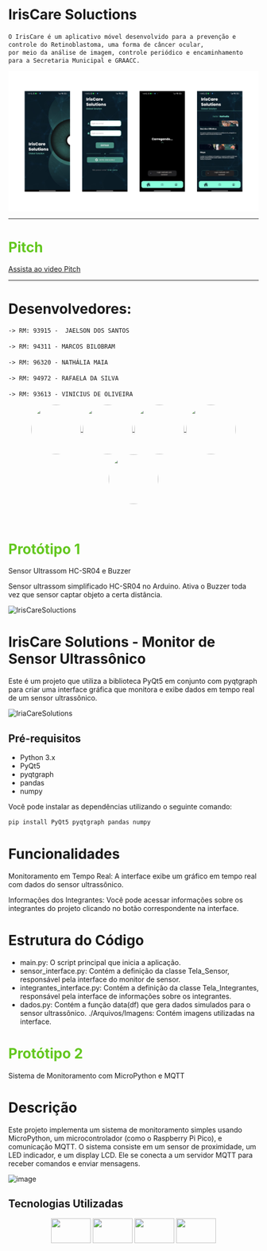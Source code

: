 # IrisCare Soluctions

    O IrisCare é um aplicativo móvel desenvolvido para a prevenção e controle do Retinoblastoma, uma forma de câncer ocular, 
    por meio da análise de imagem, controle periódico e encaminhamento para a Secretaria Municipal e GRAACC.


<img align="center" src="https://github.com/IrisCareSoluctions/HybridMobile/blob/main/assets/evidencia4.png" />

----
# <span style="color: #63C71F;">Pitch</span>

[Assista ao video Pitch](https://youtu.be/0_QOPCaIbMc)

---

# Desenvolvedores:

    -> RM: 93915 -  JAELSON DOS SANTOS

    -> RM: 94311 - MARCOS BILOBRAM

    -> RM: 96320 - NATHÁLIA MAIA

    -> RM: 94972 - RAFAELA DA SILVA

    -> RM: 93613 - VINICIUS DE OLIVEIRA



<div align="center"> 
    <a href="https://github.com/JaelsonJonas">
        <img align="center" height="100" width="100" style="border-radius: 50%;" src="https://avatars.githubusercontent.com/u/101295166?v=4" />
    </a>
    <a href="https://github.com/marcosbilobram">
        <img align="center" height="100" width="100" style="border-radius: 50%;" src="https://avatars.githubusercontent.com/u/92834827?v=4" />
    </a>
    <a href="https://github.com/natmaia">
        <img align="center" height="100" width="100" style="border-radius: 50%;" src="https://avatars.githubusercontent.com/u/105464103?s=96&v=4" />
    </a>
    <a href="https://github.com/gsrafaela">
        <img align="center" height="100" width="100" style="border-radius: 50%;" src="https://avatars.githubusercontent.com/u/99452621?v=4" />
    </a>
    <a href="https://github.com/ViniOlr">
        <img align="center" height="100" width="100" style="border-radius: 50%;" src="https://avatars.githubusercontent.com/u/81593244?v=4" />
    </a>
</div>


<br/>

<br/>


# <span style="color: #63C71F;">Protótipo 1</span>
Sensor Ultrassom HC-SR04 e Buzzer

Sensor ultrassom simplificado HC-SR04 no Arduino. Ativa o Buzzer toda vez que sensor captar objeto a certa distância.

![IrisCareSoluctions](https://github.com/IrisCareSoluctions/DisruptiveArchitectures/assets/99452621/51ec9e50-22b7-43c6-9217-dd477968ae64)

# IrisCare Solutions - Monitor de Sensor Ultrassônico

Este é um projeto que utiliza a biblioteca PyQt5 em conjunto com pyqtgraph para criar uma interface gráfica que monitora e exibe dados em tempo real de um sensor ultrassônico.

![IriaCareSolutions](https://github.com/IrisCareSoluctions/DisruptiveArchitectures/assets/99452621/89f70be7-21b1-4755-8031-eba247e9e891)


## Pré-requisitos

- Python 3.x
- PyQt5
- pyqtgraph
- pandas
- numpy

Você pode instalar as dependências utilizando o seguinte comando:

```bash
pip install PyQt5 pyqtgraph pandas numpy
```

# Funcionalidades
Monitoramento em Tempo Real: A interface exibe um gráfico em tempo real com dados do sensor ultrassônico.

Informações dos Integrantes: Você pode acessar informações sobre os integrantes do projeto clicando no botão correspondente na interface.

# Estrutura do Código

- main.py: O script principal que inicia a aplicação.
- sensor_interface.py: Contém a definição da classe Tela_Sensor, responsável pela interface do monitor de sensor.
- integrantes_interface.py: Contém a definição da classe Tela_Integrantes, responsável pela interface de informações sobre os integrantes.
- dados.py: Contém a função data(df) que gera dados simulados para o sensor ultrassônico.
./Arquivos/Imagens: Contém imagens utilizadas na interface.

# <span style="color: #63C71F;">Protótipo 2</span>

Sistema de Monitoramento com MicroPython e MQTT

# Descrição

Este projeto implementa um sistema de monitoramento simples usando MicroPython, um microcontrolador (como o Raspberry Pi Pico), e comunicação MQTT. O sistema consiste em um sensor de proximidade, um LED indicador, e um display LCD. Ele se conecta a um servidor MQTT para receber comandos e enviar mensagens.

![image](https://github.com/IrisCareSoluctions/DisruptiveArchitectures/assets/99452621/3c2aee3f-d73c-4c9a-a5af-78b75243b263)


## Tecnologias Utilizadas
          
<div align="center" > 
    <img  align="center" height="50" width="80" src="https://cdn.jsdelivr.net/gh/devicons/devicon/icons/arduino/arduino-original.svg" />    
    <img align="center" height="50" width="80" src="https://cdn.jsdelivr.net/gh/devicons/devicon/icons/python/python-original-wordmark.svg" />
    <img align="center" height="50" width="80" src="https://cdn.jsdelivr.net/gh/devicons/devicon/icons/nodejs/nodejs-original.svg" />
    <img align="center" height="50" width="80" src="https://cdn.jsdelivr.net/gh/devicons/devicon/icons/raspberrypi/raspberrypi-original.svg" />
